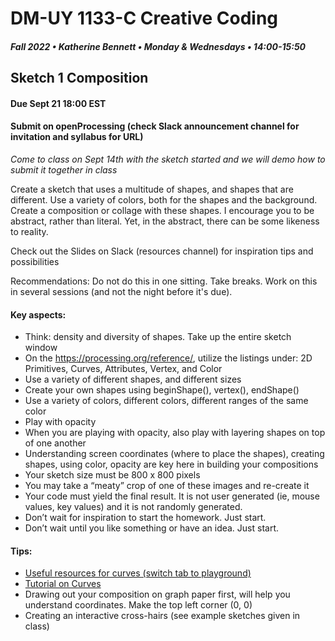 # DM-UY 1133-C Creative Coding
##### Fall 2022 • Katherine Bennett • Monday & Wednesdays • 14:00-15:50

## Sketch 1 Composition

#### Due Sept 21 18:00 EST 
#### Submit on openProcessing (check Slack announcement channel for invitation and syllabus for URL)
			
_Come to class on Sept 14th with the sketch started and we will demo how to submit it together in class_

Create a sketch that uses a multitude of shapes, and shapes that are different. Use a variety of colors, both for the shapes and the background. Create a composition or collage with these shapes. I encourage you to be abstract, rather than literal. Yet, in the abstract, there can be some likeness to reality.

Check out the Slides on Slack (resources channel) for inspiration tips and possibilities

Recommendations: Do not do this in one sitting. Take breaks. Work on this in several sessions (and not the night before it's due).


#### Key aspects:

* Think: density and diversity of shapes. Take up the entire sketch window
* On the https://processing.org/reference/, utilize the listings under: 2D Primitives, Curves, Attributes, Vertex, and Color
* Use a variety of different shapes, and different sizes
* Create your own shapes using beginShape(), vertex(), endShape()
* Use a variety of colors, different colors, different ranges of the same color
* Play with opacity
* When you are playing with opacity, also play with layering shapes on top of one another
* Understanding screen coordinates (where to place the shapes), creating shapes, using color, opacity are key here in building your compositions
* Your sketch size must be 800 x 800 pixels
* You may take a “meaty” crop of one of these images and re-create it
* Your code must yield the final result. It is not user generated (ie, mouse values, key values) and it is not randomly generated. 
* Don’t wait for inspiration to start the homework. Just start. 
* Don’t wait until you like something or have an idea. Just start.

#### Tips:

* [Useful resources for curves (switch tab to playground)](http://yining1023.github.io/p5PlayGround/) 
* [Tutorial on Curves](https://processing.org/tutorials/curves/)
* Drawing out your composition on graph paper first, will help you understand coordinates. Make the top left corner (0, 0)
* Creating an interactive cross-hairs (see example sketches given in class)

